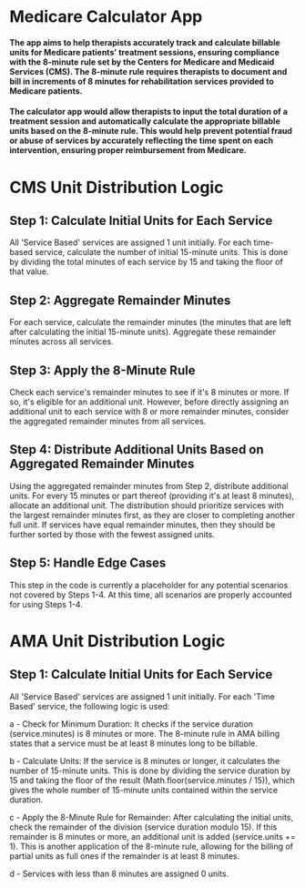 # Medicare Calculator App

#### The app aims to help therapists accurately track and calculate billable units for Medicare patients' treatment sessions, ensuring compliance with the 8-minute rule set by the Centers for Medicare and Medicaid Services (CMS). The 8-minute rule requires therapists to document and bill in increments of 8 minutes for rehabilitation services provided to Medicare patients.

#### The calculator app would allow therapists to input the total duration of a treatment session and automatically calculate the appropriate billable units based on the 8-minute rule. This would help prevent potential fraud or abuse of services by accurately reflecting the time spent on each intervention, ensuring proper reimbursement from Medicare.

# CMS Unit Distribution Logic

## Step 1: Calculate Initial Units for Each Service

All 'Service Based' services are assigned 1 unit initially.
For each time-based service, calculate the number of initial 15-minute units. This is done by dividing the total minutes of each service by 15 and taking the floor of that value.

## Step 2: Aggregate Remainder Minutes

For each service, calculate the remainder minutes (the minutes that are left after calculating the initial 15-minute units). Aggregate these remainder minutes across all services.

## Step 3: Apply the 8-Minute Rule

Check each service's remainder minutes to see if it's 8 minutes or more. If so, it's eligible for an additional unit. However, before directly assigning an additional unit to each service with 8 or more remainder minutes, consider the aggregated remainder minutes from all services.

## Step 4: Distribute Additional Units Based on Aggregated Remainder Minutes

Using the aggregated remainder minutes from Step 2, distribute additional units. For every 15 minutes or part thereof (providing it's at least 8 minutes), allocate an additional unit. The distribution should prioritize services with the largest remainder minutes first, as they are closer to completing another full unit. If services have equal remainder minutes, then they should be further sorted by those with the fewest assigned units.

## Step 5: Handle Edge Cases

This step in the code is currently a placeholder for any potential scenarios not covered by Steps 1-4. At this time, all scenarios are properly accounted for using Steps 1-4.

# AMA Unit Distribution Logic

## Step 1: Calculate Initial Units for Each Service

All 'Service Based' services are assigned 1 unit initially.
For each 'Time Based' service, the following logic is used:

a - Check for Minimum Duration: It checks if the service duration (service.minutes) is 8 minutes or more. The 8-minute rule in AMA billing states that a service must be at least 8 minutes long to be billable.

b - Calculate Units: If the service is 8 minutes or longer, it calculates the number of 15-minute units. This is done by dividing the service duration by 15 and taking the floor of the result (Math.floor(service.minutes / 15)), which gives the whole number of 15-minute units contained within the service duration.

c - Apply the 8-Minute Rule for Remainder: After calculating the initial units, check the remainder of the division (service duration modulo 15). If this remainder is 8 minutes or more, an additional unit is added (service.units += 1). This is another application of the 8-minute rule, allowing for the billing of partial units as full ones if the remainder is at least 8 minutes.

d - Services with less than 8 minutes are assigned 0 units.
